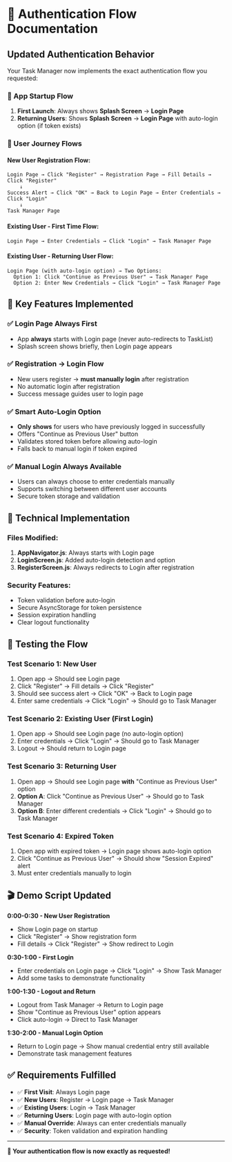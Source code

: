 # 🔐 Authentication Flow Documentation

## Updated Authentication Behavior

Your Task Manager now implements the exact authentication flow you requested:

### 🚀 App Startup Flow

1. **First Launch**: Always shows **Splash Screen** → **Login Page**
2. **Returning Users**: Shows **Splash Screen** → **Login Page** with auto-login option (if token exists)

### 👤 User Journey Flows

#### New User Registration Flow:
```
Login Page → Click "Register" → Registration Page → Fill Details → Click "Register" 
    ↓
Success Alert → Click "OK" → Back to Login Page → Enter Credentials → Click "Login" 
    ↓
Task Manager Page
```

#### Existing User - First Time Flow:
```
Login Page → Enter Credentials → Click "Login" → Task Manager Page
```

#### Existing User - Returning User Flow:
```
Login Page (with auto-login option) → Two Options:
  Option 1: Click "Continue as Previous User" → Task Manager Page
  Option 2: Enter New Credentials → Click "Login" → Task Manager Page
```

## 🎯 Key Features Implemented

### ✅ Login Page Always First
- App **always** starts with Login page (never auto-redirects to TaskList)
- Splash screen shows briefly, then Login page appears

### ✅ Registration → Login Flow
- New users register → **must manually login** after registration
- No automatic login after registration
- Success message guides user to login page

### ✅ Smart Auto-Login Option
- **Only shows** for users who have previously logged in successfully
- Offers "Continue as Previous User" button
- Validates stored token before allowing auto-login
- Falls back to manual login if token expired

### ✅ Manual Login Always Available
- Users can always choose to enter credentials manually
- Supports switching between different user accounts
- Secure token storage and validation

## 🔧 Technical Implementation

### Files Modified:
1. **AppNavigator.js**: Always starts with Login page
2. **LoginScreen.js**: Added auto-login detection and option
3. **RegisterScreen.js**: Always redirects to Login after registration

### Security Features:
- Token validation before auto-login
- Secure AsyncStorage for token persistence
- Session expiration handling
- Clear logout functionality

## 🧪 Testing the Flow

### Test Scenario 1: New User
1. Open app → Should see Login page
2. Click "Register" → Fill details → Click "Register"
3. Should see success alert → Click "OK" → Back to Login page
4. Enter same credentials → Click "Login" → Should go to Task Manager

### Test Scenario 2: Existing User (First Login)
1. Open app → Should see Login page (no auto-login option)
2. Enter credentials → Click "Login" → Should go to Task Manager
3. Logout → Should return to Login page

### Test Scenario 3: Returning User
1. Open app → Should see Login page **with** "Continue as Previous User" option
2. **Option A**: Click "Continue as Previous User" → Should go to Task Manager
3. **Option B**: Enter different credentials → Click "Login" → Should go to Task Manager

### Test Scenario 4: Expired Token
1. Open app with expired token → Login page shows auto-login option
2. Click "Continue as Previous User" → Should show "Session Expired" alert
3. Must enter credentials manually to login

## 🎬 Demo Script Updated

**0:00-0:30 - New User Registration**
- Show Login page on startup
- Click "Register" → Show registration form
- Fill details → Click "Register" → Show redirect to Login

**0:30-1:00 - First Login**  
- Enter credentials on Login page → Click "Login" → Show Task Manager
- Add some tasks to demonstrate functionality

**1:00-1:30 - Logout and Return**
- Logout from Task Manager → Return to Login page
- Show "Continue as Previous User" option appears
- Click auto-login → Direct to Task Manager

**1:30-2:00 - Manual Login Option**
- Return to Login page → Show manual credential entry still available
- Demonstrate task management features

## ✅ Requirements Fulfilled

- ✅ **First Visit**: Always Login page
- ✅ **New Users**: Register → Login page → Task Manager  
- ✅ **Existing Users**: Login → Task Manager
- ✅ **Returning Users**: Login page with auto-login option
- ✅ **Manual Override**: Always can enter credentials manually
- ✅ **Security**: Token validation and expiration handling

---

**🎉 Your authentication flow is now exactly as requested!**